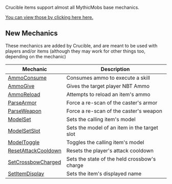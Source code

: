 Crucible items support almost all MythicMobs base mechanics.

[You can view those by clicking here here.](https://git.lumine.io/mythiccraft/MythicMobs/-/wikis/Skills/Mechanics/)

New Mechanics
-------------

These mechanics are added by Crucible, and are meant to be used with players and/or items (although they may work for other things too, depending on the mechanic)

| Mechanic                                                    | Description                                  |
|-------------------------------------------------------------|----------------------------------------------|
| [AmmoConsume](Skills/Mechanics/AmmoConsume)                 | Consumes ammo to execute a skill             |
| [AmmoGive](Skills/Mechanics/AmmoGive)                       | Gives the target player NBT Ammo             |
| [AmmoReload](Skills/Mechanics/AmmoReload)                   | Attempts to reload an item's ammo            |
| [ParseArmor](Skills/Mechanics/ParseArmor)                   | Force a re-scan of the caster's armor        |
| [ParseWeapon](Skills/Mechanics/ParseWeapon)                 | Force a re-scan of the caster's weapon       |
| [ModelSet](Skills/Mechanics/ModelSet)                       | Sets the calling item's model                |
| [ModelSetSlot](Skills/Mechanics/ModelSetSlot)               | Sets the model of an item in the target slot |
| [ModelToggle](Skills/Mechanics/ModelToggle)                 | Toggles the calling item's model             |
| [ResetAttackCooldown](Skills/Mechanics/ResetAttackCooldown) | Resets the player's attack cooldown          |
| [SetCrossbowCharged](Skills/Mechanics/SetCrossbowCharged)   | Sets the state of the held crossbow's charge |
| [SetItemDisplay](/Skills/Mechanics/SetItemDisplay)          | Sets the item's displayed name               |